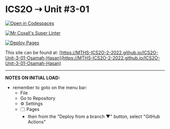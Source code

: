 # ICS2O ⇢ Unit #3-01

[![Open in Codespaces](https://classroom.github.com/assets/launch-codespace-f4981d0f882b2a3f0472912d15f9806d57e124e0fc890972558857b51b24a6f9.svg)](https://classroom.github.com/open-in-codespaces?assignment_repo_id=10677143)

[![Mr Coxall's Super Linter](https://github.com/MTHS-ICS2O-2-2022/ICS2O-Unit-3-01-Osamah-Hasan/workflows/Mr%20Coxall's%20Super%20Linter/badge.svg)](https://github.com/MTHS-ICS2O-2-2022/ICS2O-Unit-3-01-Osamah-Hasan/actions)

[![Deploy Pages](https://github.com/MTHS-ICS2O-2-2022/ICS2O-Unit-3-01-Osamah-Hasan/workflows/Deploy%20Pages/badge.svg)](https://github.com/MTHS-ICS2O-2-2022/ICS2O-Unit-3-01-Osamah-Hasan/actions)

This site can be found at: [https://MTHS-ICS2O-2-2022.github.io/ICS2O-Unit-3-01-Osamah-Hasan](https://MTHS-ICS2O-2-2022.github.io/ICS2O-Unit-3-01-Osamah-Hasan)

---

**NOTES ON INITIAL LOAD:**
- remember to goto on the menu bar:
  - File
  - Go to Repository
  - ⚙ Settings
  - 🗔 Pages
    - then from the "Deploy from a branch ▼" button, select "GitHub Actions"
